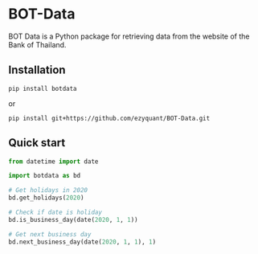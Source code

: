 # BOT-Data

BOT Data is a Python package for retrieving data from the website of the Bank of Thailand.

## Installation

```
pip install botdata
```

or

```
pip install git+https://github.com/ezyquant/BOT-Data.git
```

## Quick start

```Python
from datetime import date

import botdata as bd

# Get holidays in 2020
bd.get_holidays(2020)

# Check if date is holiday
bd.is_business_day(date(2020, 1, 1))

# Get next business day
bd.next_business_day(date(2020, 1, 1), 1)
```
